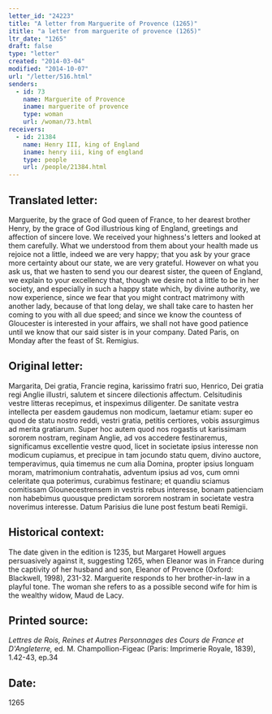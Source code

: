 ```yaml
---
letter_id: "24223"
title: "A letter from Marguerite of Provence (1265)"
ititle: "a letter from marguerite of provence (1265)"
ltr_date: "1265"
draft: false
type: "letter"
created: "2014-03-04"
modified: "2014-10-07"
url: "/letter/516.html"
senders:
  - id: 73
    name: Marguerite of Provence
    iname: marguerite of provence
    type: woman
    url: /woman/73.html
receivers:
  - id: 21384
    name: Henry III, king of England
    iname: henry iii, king of england
    type: people
    url: /people/21384.html
---
```

<h2> Translated letter:</h2>Marguerite, by the grace of God queen of France, to her dearest brother Henry, by the grace of God illustrious king of England, greetings and affection of sincere love.
We received your highness's letters and looked at them carefully.  What we understood from them about your health made us rejoice not a little, indeed we are very happy; that you ask by your grace more certainty about our state, we are very grateful.  However on what you ask us, that we hasten to send you our dearest sister, the queen of England, we explain to your excellency that, though we desire not a little to be in her society, and especially in such a happy state which, by divine authority, we now experience, since we fear that you might contract matrimony with another lady, because of that long delay, we shall take care to hasten her coming to you with all due speed; and since we know the countess of Gloucester is interested in your affairs, we shall not have good patience until we know that our said sister is in your company.
Dated Paris, on Monday after the feast of St. Remigius.
<h2 class="mt-4"> Original letter:</h2>Margarita, Dei gratia, Francie regina, karissimo fratri suo, Henrico, Dei gratia regi Anglie illustri, salutem et sincere dilectionis affectum. Celsitudinis vestre litteras recepimus, et inspeximus diligenter. De sanitate vestra intellecta per easdem gaudemus non modicum, laetamur etiam: super eo quod de statu nostro reddi, vestri gratia, petitis certiores, vobis assurgimus ad merita gratiarum. Super hoc autem quod nos rogastis ut karissimam sororem nostram, reginam Anglie, ad vos accedere festinaremus, significamus excellentie vestre quod, licet in societate ipsius interesse non modicum cupiamus, et precipue in tam jocundo statu quem, divino auctore, temperavimus, quia timemus ne cum alia Domina, propter ipsius longuam moram, matrimonium contrahatis, adventum ipsius ad vos, cum omni celeritate qua poterimus, curabimus festinare; et quandiu sciamus comitissam Glounecestrensem in vestris rebus interesse, bonam patienciam non habebimus quousque predictam sororem nostram in societate vestra noverimus interesse. Datum Parisius die lune post festum beati Remigii.
<h2 class="mt-4"> Historical context:</h2>The date given in the edition is 1235, but Margaret Howell argues persuasively against it, suggesting 1265, when Eleanor was in France during the captivity of her husband and son, Eleanor of Provence (Oxford:  Blackwell, 1998), 231-32.  Marguerite responds to her brother-in-law in a playful tone.  The woman she refers to as a possible second wife for him is the wealthy widow, Maud de Lacy.
<h2 class="mt-4"> Printed source:</h2><p><em>Lettres de Rois, Reines et Autres Personnages des Cours de France et D'Angleterre,</em> ed. M. Champollion-Figeac (Paris: Imprimerie Royale, 1839), 1.42-43, ep.34</p><h2 class="mt-4"> Date:</h2>1265